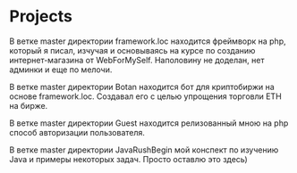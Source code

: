 # Projects
В ветке master директории framework.loc находится фреймворк на php, который я писал, изчучая и основываясь на курсе по созданию интернет-магазина от WebForMySelf. Наполовину не доделан, нет админки и еще по мелочи.

В ветке master директории Botan находится бот для криптобиржи на основе framework.loc. Создавал его с целью упрощения торговли ETH на бирже. 

В ветке master директории Guest находится релизованный мною на php способ авторизации пользователя.

В ветке master директории JavaRushBegin мой конспект по изучению Java и примеры некоторых задач. Просто оставлю это здесь)

